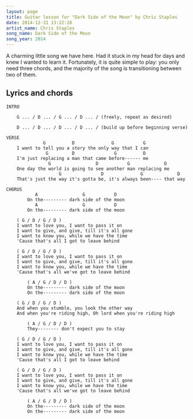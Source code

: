 ```yaml
---
layout: page
title: Guitar lesson for "Dark Side of the Moon" by Chris Staples
date: 2014-12-31 13:22:28
artist_name: Chris Staples
song_name: Dark Side of the Moon
song_year: 2014
---
```


A charming little song we have here. Had it stuck in my head for days and knew I wanted to learn it. Fortunately, it is quite simple to play: you only need three chords, and the majority of the song is transitioning between two of them.

## Lyrics and chords

    INTRO
        
        G ... / D ... / G ... / D ... / (freely, repeat as desired)
      
        D ... / D ... / D ... / D ... / (build up before beginning verse)

    VERSE
                  G          D              G           G 
        I want to tell you a story the only way that I can
                   G         D               G          D 
        I'm just replacing a man that came before------ me
                    G                 D           G             D 
        One day the world is going to see another man replacing me
                        G               D              G             D 
        That's just the way it's gotta be, it's always been---- that way

    CHORUS
               A                 G           D 
            On the--------- dark side of the moon
               A                 G           D 
            On the--------- dark side of the moon

        ( G / D / G / D )
        I want to love you, I want to pass it on
        I want to give, and give, till it's all gone
        I want to know you, while we have the time
        'Cause that's all I got to leave behind

        ( G / D / G / D )
        I want to love you, I want to pass it on
        I want to give, and give, till it's all gone
        I want to know you, while we have the time
        'Cause that's all we've got to leave behind

            ( A / G / D / D )
            On the--------- dark side of the moon
            On the--------- dark side of the moon

        ( G / D / G / D )
        And when you stumble, you look the other way
        And when you're riding high, Oh lord when you're riding high

            ( A / G / D / D )
            They-------- don't expect you to stay

        ( G / D / G / D )
        I want to love you, I want to pass it on
        I want to give, and give, till it's all gone
        I want to know you, while we have the time
        'Cause that's all I got to leave behind

        ( G / D / G / D )
        I want to love you, I want to pass it on
        I want to give, and give, till it's all gone
        I want to know you, while we have the time
        'Cause that's all we've got to leave behind

            ( A / G / D / D )
            On the--------- dark side of the moon
            On the--------- dark side of the moon